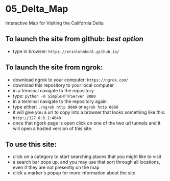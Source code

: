 # 05_Delta_Map
Interactive Map for Visiting the California Delta

## To launch the site from github: *best option*
* type in browser: ```https://erinlehmkuhl.github.io/```


## To launch the site from ngrok:
* download ngrok to your computer: ```https://ngrok.com/```
* download this repository to your local computer
* in a terminal navigate to the repository
* type: ```python -m SimpleHTTPServer 8080```
* in a terminal navigate to the repository again
* type either: ```./ngrok http 8080``` or ```ngrok http 8080```
* it will give you a url to copy into a browser that looks something like this: ```http://127.0.0.1:4040```
* once that ngork page is open click on one of the two url tunnels and it will open a hosted version of this site.

## To use this site:
* click on a category to start searching places that you might like to visit
* a search bar pops up, and you may use that sort through all locations, even if they are not presently on the map
* click a marker's popup for more information about the site
